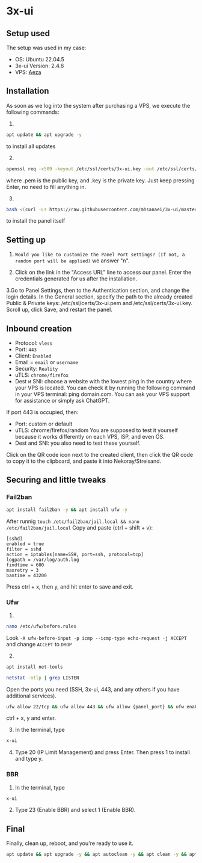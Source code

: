# 3x-ui

## Setup used

The setup was used in my case:

- OS: Ubuntu 22.04.5
- 3x-ui Version: 2.4.6
- VPS: [Aeza](https://aeza.net/?ref=572663)

## Installation

As soon as we log into the system after purchasing a VPS, we execute the following commands:

1. 
```bash
apt update && apt upgrade -y
```
to install all updates

2. 
```bash 
openssl req -x509 -keyout /etc/ssl/certs/3x-ui.key -out /etc/ssl/certs/3x-ui.pem -newkey rsa:4096 -sha256 -days 3650 -nodes -new
```
where .pem is the public key, and .key is the private key.
Just keep pressing Enter, no need to fill anything in.

3. 
```bash
bash <(curl -Ls https://raw.githubusercontent.com/mhsanaei/3x-ui/master/install.sh)
```
to install the panel itself

## Setting up

1. `Would you like to customize the Panel Port settings? (If not, a random port will be applied)`
we answer "n".

2. Click on the link in the "Access URL" line to access our panel. Enter the credentials generated for us after the installation.

3.Go to Panel Settings, then to the Authentication section, and change the login details. In the General section, specify the path to the already created Public & Private keys: /etc/ssl/certs/3x-ui.pem and /etc/ssl/certs/3x-ui.key. Scroll up, click Save, and restart the panel.

## Inbound creation

- Protocol: `vless`
- Port: `443`
- Client: `Enabled`
- Email = `email` or `username`
- Security: `Reality`
- uTLS: `chrome/firefox`
- Dest и SNI: choose a website with the lowest ping in the country where your VPS is located. You can check it by running the following command in your VPS terminal: ping domain.com. You can ask your VPS support for assistance or simply ask ChatGPT.

If port 443 is occupied, then:

- Port: custom or default
- uTLS: chrome/firefox/random
You are supposed to test it yourself because it works differently on each VPS, ISP, and even OS.
- Dest and SNI: you also need to test these yourself.

Click on the QR code icon next to the created client, then click the QR code to copy it to the clipboard, and paste it into Nekoray/Streisand.


## Securing and little tweaks
### Fail2ban

```bash
apt install fail2ban -y && apt install ufw -y
```

After runnig `touch /etc/fail2ban/jail.local && nano /etc/fail2ban/jail.local`
Copy and paste (ctrl + shift + v):

```nginx
[sshd]
enabled = true
filter = sshd
action = iptables[name=SSH, port=ssh, protocol=tcp]
logpath = /var/log/auth.log
findtime = 600
maxretry = 3
bantime = 43200
```

Press ctrl + x, then y, and hit enter to save and exit.

### Ufw

1. 
```bash
nano /etc/ufw/before.rules
```
Look `-A ufw-before-input -p icmp --icmp-type echo-request -j ACCEPT` and change `ACCEPT` to `DROP`

2. 
```bash
apt install net-tools
```
```bash
netstat -ntlp | grep LISTEN
```
Open the ports you need (SSH, 3x-ui, 443, and any others if you have additional services).
```bash
ufw allow 22/tcp && ufw allow 443 && ufw allow {panel_port} && ufw enable
```
ctrl + x, y and enter.

3. In the terminal, type 
```bash
x-ui
```

4. Type 20 (IP Limit Management) and press Enter. Then press 1 to install and type y.

### BBR

1. In the terminal, type
```bash
x-ui
```

2. Type 23 (Enable BBR) and select 1 (Enable BBR).

## Final

Finally, clean up, reboot, and you're ready to use it.
```bash
apt update && apt upgrade -y && apt autoclean -y && apt clean -y && apt autoremove -y && reboot
```